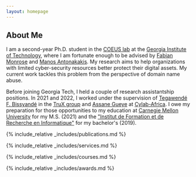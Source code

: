 ```yaml
---
layout: homepage
---
```


## About Me

I am a second-year Ph.D. student in the [COEUS lab](https://astrolavos.gatech.edu/) at the [Georgia Institute of Technology](https://https://ece.gatech.edu/), where I am 
fortunate enough to be advised by [Fabian Monrose](https://fabianmonrose.github.io/) and [Manos 
Antonakakis](https://ece.gatech.edu/directory/manos-antonakakis). My research aims to help organizations 
with limited cyber-security resources better protect their 
digital assets. My current work tackles this problem from the 
perspective of domain name abuse.

Before joining Georgia Tech, I held a couple of research 
assistantship positions. In 2021 and 2022, I worked under the 
supervision of [Tegawendé F. Bissyandé](https://bissyande.github.io/) in the [TruX group](https://www.uni.lu/snt-en/research-groups/TruX/) and [Assane Gueye](https://www.cmu.edu/epp/cee-tp/assane-gueye.html) at [Cylab-Africa](https://www.africa.engineering.cmu.edu/research/cybersecurity/cylab/index.html). I owe my preparation for those opportunities to my 
education at [Carnegie Mellon University](https://cmu.edu) for 
my M.S. (2021) and the ["Institut de Formation et de Recherche 
en Informatique"](https://ifri-uac.bj/) for my bachelor's (2019).


{% include_relative _includes/publications.md %}

{% include_relative _includes/services.md %}

{% include_relative _includes/courses.md %}

{% include_relative _includes/awards.md %}
